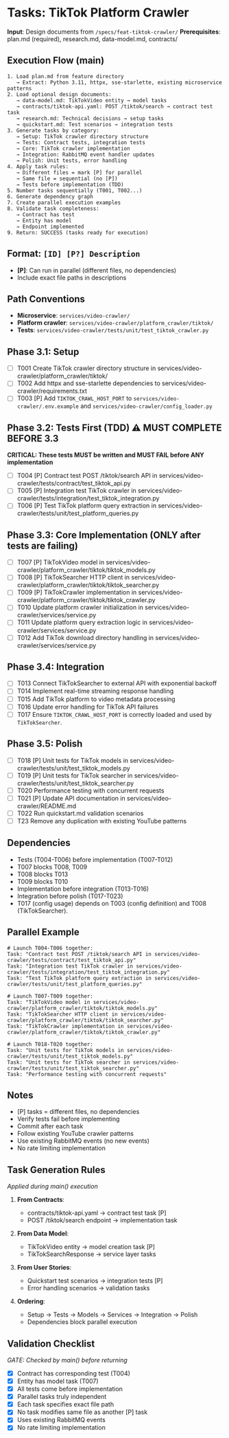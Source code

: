 # Tasks: TikTok Platform Crawler

**Input**: Design documents from `/specs/feat-tiktok-crawler/`
**Prerequisites**: plan.md (required), research.md, data-model.md, contracts/

## Execution Flow (main)
```
1. Load plan.md from feature directory
   → Extract: Python 3.11, httpx, sse-starlette, existing microservice patterns
2. Load optional design documents:
   → data-model.md: TikTokVideo entity → model tasks
   → contracts/tiktok-api.yaml: POST /tiktok/search → contract test task
   → research.md: Technical decisions → setup tasks
   → quickstart.md: Test scenarios → integration tests
3. Generate tasks by category:
   → Setup: TikTok crawler directory structure
   → Tests: Contract tests, integration tests
   → Core: TikTok crawler implementation
   → Integration: RabbitMQ event handler updates
   → Polish: Unit tests, error handling
4. Apply task rules:
   → Different files = mark [P] for parallel
   → Same file = sequential (no [P])
   → Tests before implementation (TDD)
5. Number tasks sequentially (T001, T002...)
6. Generate dependency graph
7. Create parallel execution examples
8. Validate task completeness:
   → Contract has test
   → Entity has model
   → Endpoint implemented
9. Return: SUCCESS (tasks ready for execution)
```

## Format: `[ID] [P?] Description`
- **[P]**: Can run in parallel (different files, no dependencies)
- Include exact file paths in descriptions

## Path Conventions
- **Microservice**: `services/video-crawler/`
- **Platform crawler**: `services/video-crawler/platform_crawler/tiktok/`
- **Tests**: `services/video-crawler/tests/unit/test_tiktok_crawler.py`

## Phase 3.1: Setup
- [ ] T001 Create TikTok crawler directory structure in services/video-crawler/platform_crawler/tiktok/
- [ ] T002 Add httpx and sse-starlette dependencies to services/video-crawler/requirements.txt
- [ ] T003 [P] Add `TIKTOK_CRAWL_HOST_PORT` to `services/video-crawler/.env.example` and `services/video-crawler/config_loader.py`

## Phase 3.2: Tests First (TDD) ⚠️ MUST COMPLETE BEFORE 3.3
**CRITICAL: These tests MUST be written and MUST FAIL before ANY implementation**
- [ ] T004 [P] Contract test POST /tiktok/search API in services/video-crawler/tests/contract/test_tiktok_api.py
- [ ] T005 [P] Integration test TikTok crawler in services/video-crawler/tests/integration/test_tiktok_integration.py
- [ ] T006 [P] Test TikTok platform query extraction in services/video-crawler/tests/unit/test_platform_queries.py

## Phase 3.3: Core Implementation (ONLY after tests are failing)
- [ ] T007 [P] TikTokVideo model in services/video-crawler/platform_crawler/tiktok/tiktok_models.py
- [ ] T008 [P] TikTokSearcher HTTP client in services/video-crawler/platform_crawler/tiktok/tiktok_searcher.py
- [ ] T009 [P] TikTokCrawler implementation in services/video-crawler/platform_crawler/tiktok/tiktok_crawler.py
- [ ] T010 Update platform crawler initialization in services/video-crawler/services/service.py
- [ ] T011 Update platform query extraction logic in services/video-crawler/services/service.py
- [ ] T012 Add TikTok download directory handling in services/video-crawler/services/service.py

## Phase 3.4: Integration
- [ ] T013 Connect TikTokSearcher to external API with exponential backoff
- [ ] T014 Implement real-time streaming response handling
- [ ] T015 Add TikTok platform to video metadata processing
- [ ] T016 Update error handling for TikTok API failures
- [ ] T017 Ensure `TIKTOK_CRAWL_HOST_PORT` is correctly loaded and used by `TikTokSearcher`.

## Phase 3.5: Polish
- [ ] T018 [P] Unit tests for TikTok models in services/video-crawler/tests/unit/test_tiktok_models.py
- [ ] T019 [P] Unit tests for TikTok searcher in services/video-crawler/tests/unit/test_tiktok_searcher.py
- [ ] T020 Performance testing with concurrent requests
- [ ] T021 [P] Update API documentation in services/video-crawler/README.md
- [ ] T022 Run quickstart.md validation scenarios
- [ ] T23 Remove any duplication with existing YouTube patterns

## Dependencies
- Tests (T004-T006) before implementation (T007-T012)
- T007 blocks T008, T009
- T008 blocks T013
- T009 blocks T010
- Implementation before integration (T013-T016)
- Integration before polish (T017-T023)
- T017 (config usage) depends on T003 (config definition) and T008 (TikTokSearcher).

## Parallel Example
```
# Launch T004-T006 together:
Task: "Contract test POST /tiktok/search API in services/video-crawler/tests/contract/test_tiktok_api.py"
Task: "Integration test TikTok crawler in services/video-crawler/tests/integration/test_tiktok_integration.py"
Task: "Test TikTok platform query extraction in services/video-crawler/tests/unit/test_platform_queries.py"

# Launch T007-T009 together:
Task: "TikTokVideo model in services/video-crawler/platform_crawler/tiktok/tiktok_models.py"
Task: "TikTokSearcher HTTP client in services/video-crawler/platform_crawler/tiktok/tiktok_searcher.py"
Task: "TikTokCrawler implementation in services/video-crawler/platform_crawler/tiktok/tiktok_crawler.py"

# Launch T018-T020 together:
Task: "Unit tests for TikTok models in services/video-crawler/tests/unit/test_tiktok_models.py"
Task: "Unit tests for TikTok searcher in services/video-crawler/tests/unit/test_tiktok_searcher.py"
Task: "Performance testing with concurrent requests"
```

## Notes
- [P] tasks = different files, no dependencies
- Verify tests fail before implementing
- Commit after each task
- Follow existing YouTube crawler patterns
- Use existing RabbitMQ events (no new events)
- No rate limiting implementation

## Task Generation Rules
*Applied during main() execution*

1. **From Contracts**:
   - contracts/tiktok-api.yaml → contract test task [P]
   - POST /tiktok/search endpoint → implementation task

2. **From Data Model**:
   - TikTokVideo entity → model creation task [P]
   - TikTokSearchResponse → service layer tasks

3. **From User Stories**:
   - Quickstart test scenarios → integration tests [P]
   - Error handling scenarios → validation tasks

4. **Ordering**:
   - Setup → Tests → Models → Services → Integration → Polish
   - Dependencies block parallel execution

## Validation Checklist
*GATE: Checked by main() before returning*

- [x] Contract has corresponding test (T004)
- [x] Entity has model task (T007)
- [x] All tests come before implementation
- [x] Parallel tasks truly independent
- [x] Each task specifies exact file path
- [x] No task modifies same file as another [P] task
- [x] Uses existing RabbitMQ events
- [x] No rate limiting implementation